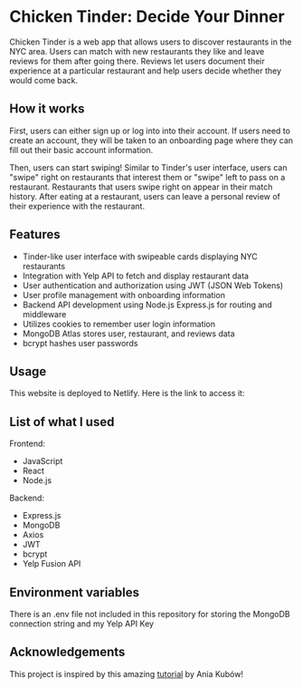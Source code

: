 # Chicken Tinder: Decide Your Dinner

Chicken Tinder is a web app that allows users to discover restaurants in the NYC area. Users can match with new restaurants they like and leave reviews for them after going there. Reviews let users document their experience at a particular restaurant and help users decide whether they would come back. 

## How it works

First, users can either sign up or log into into their account. If users need to create an account, they will be taken to an onboarding page where they can fill out their basic account information. 

Then, users can start swiping! Similar to Tinder's user interface, users can "swipe" right on restaurants that interest them or "swipe" left to pass on a restaurant. Restaurants that users swipe right on appear in their match history. After eating at a restaurant, users can leave a personal review of their experience with the restaurant. 

## Features
- Tinder-like user interface with swipeable cards displaying NYC restaurants
- Integration with Yelp API to fetch and display restaurant data
- User authentication and authorization using JWT (JSON Web Tokens)
- User profile management with onboarding information
- Backend API development using Node.js Express.js for routing and middleware
- Utilizes cookies to remember user login information
- MongoDB Atlas stores user, restaurant, and reviews data
- bcrypt hashes user passwords

## Usage
This website is deployed to Netlify. Here is the link to access it: 

## List of what I used
Frontend: 
- JavaScript
- React
- Node.js

Backend:
- Express.js
- MongoDB
- Axios
- JWT
- bcrypt
- Yelp Fusion API

## Environment variables
There is an .env file not included in this repository for storing the MongoDB connection string and my Yelp API Key

## Acknowledgements
This project is inspired by this amazing [tutorial](https://www.youtube.com/watch?v=Q70IMS-Qnjk) by Ania Kubów! 